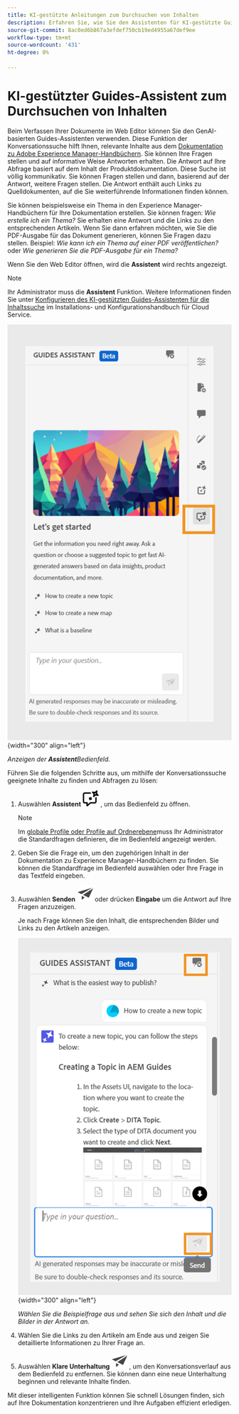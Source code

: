 ```yaml
---
title: KI-gestützte Anleitungen zum Durchsuchen von Inhalten
description: Erfahren Sie, wie Sie den Assistenten für KI-gestützte Guides im Web Editor anzeigen und nutzen können.
source-git-commit: 8ac0ed6b867a3efdef750cb19ed4955a67def9ee
workflow-type: tm+mt
source-wordcount: '431'
ht-degree: 0%

---
```



# KI-gestützter Guides-Assistent zum Durchsuchen von Inhalten



Beim Verfassen Ihrer Dokumente im Web Editor können Sie den GenAI-basierten Guides-Assistenten verwenden. Diese Funktion der Konversationssuche hilft Ihnen, relevante Inhalte aus dem [Dokumentation zu Adobe Experience Manager-Handbüchern](https://experienceleague.adobe.com/en/docs/experience-manager-guides/using/overview).
Sie können Ihre Fragen stellen und auf informative Weise Antworten erhalten. Die Antwort auf Ihre Abfrage basiert auf dem Inhalt der Produktdokumentation. Diese Suche ist völlig kommunikativ. Sie können Fragen stellen und dann, basierend auf der Antwort, weitere Fragen stellen. Die Antwort enthält auch Links zu Quelldokumenten, auf die Sie weiterführende Informationen finden können.

Sie können beispielsweise ein Thema in den Experience Manager-Handbüchern für Ihre Dokumentation erstellen. Sie können fragen: *Wie erstelle ich ein Thema?* Sie erhalten eine Antwort und die Links zu den entsprechenden Artikeln. Wenn Sie dann erfahren möchten, wie Sie die PDF-Ausgabe für das Dokument generieren, können Sie Fragen dazu stellen. Beispiel: *Wie kann ich ein Thema auf einer PDF veröffentlichen?* oder *Wie generieren Sie die PDF-Ausgabe für ein Thema?*



Wenn Sie den Web Editor öffnen, wird die **Assistent** wird rechts angezeigt.



>[!NOTE]
>
> Ihr Administrator muss die **Assistent** Funktion. Weitere Informationen finden Sie unter [Konfigurieren des KI-gestützten Guides-Assistenten für die Inhaltssuche](../cs-install-guide/conf-guides-assistant.md) im Installations- und Konfigurationshandbuch für Cloud Service.

![Bedienfeld &quot;Guides Assistant&quot;](images/guides-assistant-panel.png){width="300" align="left"}

*Anzeigen der **Assistent**Bedienfeld.*

Führen Sie die folgenden Schritte aus, um mithilfe der Konversationssuche geeignete Inhalte zu finden und Abfragen zu lösen:

1. Auswählen **Assistent** ![Symbol &quot;Guides Assistant&quot;](images/guides-assistant-icon.svg) , um das Bedienfeld zu öffnen.



   >[!NOTE]
   >
   > Im [globale Profile oder Profile auf Ordnerebene](../cs-install-guide/conf-folder-level.md#conf-ai-guides-assistant)muss Ihr Administrator die Standardfragen definieren, die im Bedienfeld angezeigt werden.

1. Geben Sie die Frage ein, um den zugehörigen Inhalt in der Dokumentation zu Experience Manager-Handbüchern zu finden. Sie können die Standardfrage im Bedienfeld auswählen oder Ihre Frage in das Textfeld eingeben.

1. Auswählen **Senden**  ![Symbol Senden](images/send-icon.svg)  oder drücken **Eingabe**  um die Antwort auf Ihre Fragen anzuzeigen.

   Je nach Frage können Sie den Inhalt, die entsprechenden Bilder und Links zu den Artikeln anzeigen.

   ![Hilfsfeldantwort für Guides](images/guides-assistant-panel-response.png){width="300" align="left"}


   *Wählen Sie die Beispielfrage aus und sehen Sie sich den Inhalt und die Bilder in der Antwort an.*





1. Wählen Sie die Links zu den Artikeln am Ende aus und zeigen Sie detaillierte Informationen zu Ihrer Frage an.


1. Auswählen **Klare Unterhaltung** ![klares Gespräch](images/clear-conversation-icon.svg) , um den Konversationsverlauf aus dem Bedienfeld zu entfernen. Sie können dann eine neue Unterhaltung beginnen und relevante Inhalte finden.

Mit dieser intelligenten Funktion können Sie schnell Lösungen finden, sich auf Ihre Dokumentation konzentrieren und Ihre Aufgaben effizient erledigen.
